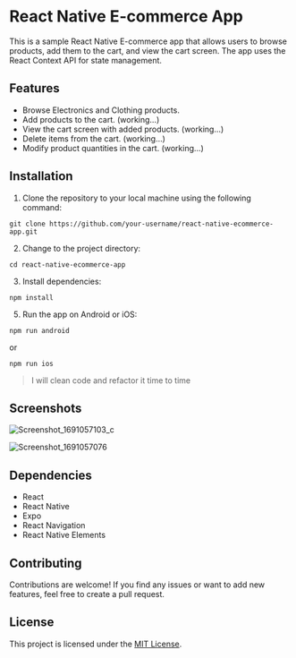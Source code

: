 # React Native E-commerce App

This is a sample React Native E-commerce app that allows users to browse products, add them to the cart, and view the cart screen. The app uses the React Context API for state management.

## Features

- Browse Electronics and Clothing products.
- Add products to the cart. (working...)
- View the cart screen with added products. (working...)
- Delete items from the cart. (working...)
- Modify product quantities in the cart. (working...)

## Installation

1. Clone the repository to your local machine using the following command:

`git clone https://github.com/your-username/react-native-ecommerce-app.git`

2. Change to the project directory:

`cd react-native-ecommerce-app`

3. Install dependencies:

`npm install`

5. Run the app on Android or iOS:

`npm run android`

or

`npm run ios`


> I will clean code and refactor it time to time

## Screenshots

![Screenshot_1691057103_c](https://github.com/AbdulMoizz31/e-commerce-ui/assets/88984953/2510c1e7-1419-4dc8-a22e-15cb41be3aec)

![Screenshot_1691057076](https://github.com/AbdulMoizz31/e-commerce-ui/assets/88984953/40fa2e91-1a77-42a1-a83e-d26b0f007d0e)

## Dependencies

- React
- React Native
- Expo
- React Navigation
- React Native Elements

## Contributing

Contributions are welcome! If you find any issues or want to add new features, feel free to create a pull request.

## License

This project is licensed under the [MIT License](LICENSE).
